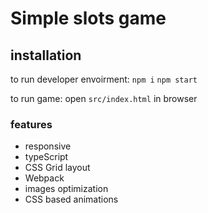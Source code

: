 # Simple slots game

## installation
to run developer envoirment:
```npm i```
```npm start```

to run game:
open
```src/index.html```
in browser

### features
- responsive
- typeScript
- CSS Grid layout
- Webpack
- images optimization
- CSS based animations
